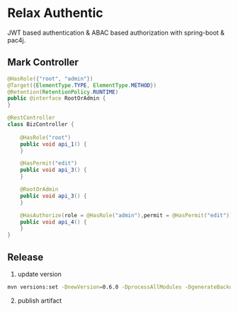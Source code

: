 # Relax Authentic

JWT based authentication & ABAC based authorization with spring-boot & pac4j.

## Mark Controller

```java
@HasRole({"root", "admin"})
@Target({ElementType.TYPE, ElementType.METHOD})
@Retention(RetentionPolicy.RUNTIME)
public @interface RootOrAdmin {
}

@RestController
class BizController {
    
    @HasRole("root")
    public void api_1() {
    }

    @HasPermit("edit")
    public void api_3() {
    }

    @RootOrAdmin
    public void api_3() {
    }

    @HasAuthorize(role = @HasRole("admin"),permit = @HasPermit("edit"))
    public void api_4() {
    }
}
```

## Release 

1. update version

```bash
mvn versions:set -DnewVersion=0.6.0 -DprocessAllModules -DgenerateBackupPoms=false versions:commit
```

2. publish artifact

